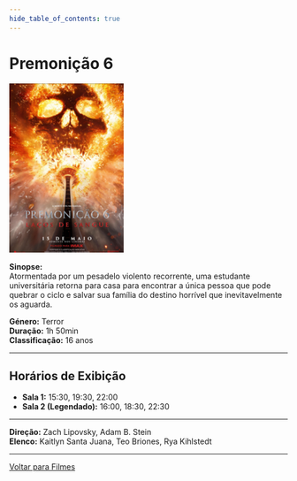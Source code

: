 ```yaml
---
hide_table_of_contents: true
---
```


# Premonição 6 

![Premonição](/img/final_destination_small.png)

**Sinopse:**  
Atormentada por um pesadelo violento recorrente, uma estudante universitária retorna para casa para encontrar a única pessoa que pode quebrar o ciclo e salvar sua família do destino horrível que inevitavelmente os aguarda.

**Género:** Terror  
**Duração:** 1h 50min  
**Classificação:** 16 anos

---

## Horários de Exibição

- **Sala 1:** 15:30, 19:30, 22:00
- **Sala 2 (Legendado):** 16:00, 18:30, 22:30

---

**Direção:** Zach Lipovsky, Adam B. Stein  
**Elenco:** Kaitlyn Santa Juana, Teo Briones, Rya Kihlstedt

---

[Voltar para Filmes](/filmes)